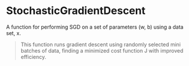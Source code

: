 # StochasticGradientDescent
A function for performing SGD on a set of parameters (w, b) using a data set, x. 

>This function runs gradient descent using randomly selected mini batches of data, finding a minimized cost function J with improved efficiency. 
